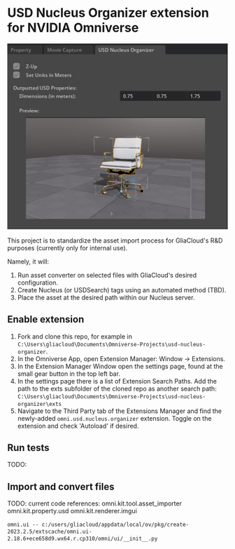 # USD Nucleus Organizer extension for NVIDIA Omniverse

![Preview](exts/omni.usd.nucleus.organizer-0.1.0/data/preview.png)

This project is to standardize the asset import process for GliaCloud's R&D purposes (currently only for internal use).

Namely, it will:

1. Run asset converter on selected files with GliaCloud's desired configuration.
2. Create Nucleus (or USDSearch) tags using an automated method (TBD).
3. Place the asset at the desired path within our Nucleus server.

## Enable extension
1. Fork and clone this repo, for example in `C:\Users\gliacloud\Documents\Omniverse-Projects\usd-nucleus-organizer`.
2. In the Omniverse App, open Extension Manager: Window → Extensions.
3. In the Extension Manager Window open the settings page, found at the small gear button in the top left bar.
4. In the settings page there is a list of Extension Search Paths. Add the path to the exts subfolder of the cloned repo as another search path: `C:\Users\gliacloud\Documents\Omniverse-Projects\usd-nucleus-organizer\exts`
5. Navigate to the Third Party tab of the Extensions Manager and find the newly-added `omni.usd.nucleus.organizer` extension. Toggle on the extension and check 'Autoload' if desired.

## Run tests
TODO:

## Import and convert files

TODO:
current code references:
    omni.kit.tool.asset_importer
    omni.kit.property.usd
    omni.kit.renderer.imgui

    omni.ui -- c:/users/gliacloud/appdata/local/ov/pkg/create-2023.2.5/extscache/omni.ui-2.18.6+ece658d9.wx64.r.cp310/omni/ui/__init__.py
